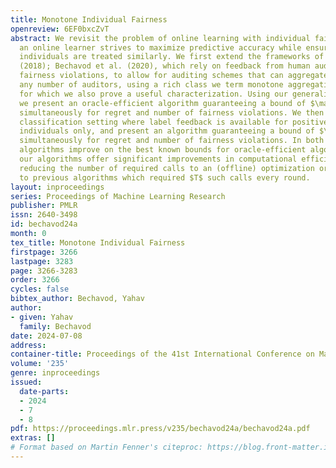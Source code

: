```yaml
---
title: Monotone Individual Fairness
openreview: 6EF0bxcZvT
abstract: We revisit the problem of online learning with individual fairness, where
  an online learner strives to maximize predictive accuracy while ensuring that similar
  individuals are treated similarly. We first extend the frameworks of Gillen et al.
  (2018); Bechavod et al. (2020), which rely on feedback from human auditors regarding
  fairness violations, to allow for auditing schemes that can aggregate feedback from
  any number of auditors, using a rich class we term monotone aggregation functions,
  for which we also prove a useful characterization. Using our generalized framework,
  we present an oracle-efficient algorithm guaranteeing a bound of $\mathcal{O}(T^\frac{3}{4})$
  simultaneously for regret and number of fairness violations. We then study an online
  classification setting where label feedback is available for positively-predicted
  individuals only, and present an algorithm guaranteeing a bound of $\mathcal{O}(T^\frac{5}{6})$
  simultaneously for regret and number of fairness violations. In both settings, our
  algorithms improve on the best known bounds for oracle-efficient algorithms. Furthermore,
  our algorithms offer significant improvements in computational efficiency, greatly
  reducing the number of required calls to an (offline) optimization oracle, as opposed
  to previous algorithms which required $T$ such calls every round.
layout: inproceedings
series: Proceedings of Machine Learning Research
publisher: PMLR
issn: 2640-3498
id: bechavod24a
month: 0
tex_title: Monotone Individual Fairness
firstpage: 3266
lastpage: 3283
page: 3266-3283
order: 3266
cycles: false
bibtex_author: Bechavod, Yahav
author:
- given: Yahav
  family: Bechavod
date: 2024-07-08
address:
container-title: Proceedings of the 41st International Conference on Machine Learning
volume: '235'
genre: inproceedings
issued:
  date-parts:
  - 2024
  - 7
  - 8
pdf: https://proceedings.mlr.press/v235/bechavod24a/bechavod24a.pdf
extras: []
# Format based on Martin Fenner's citeproc: https://blog.front-matter.io/posts/citeproc-yaml-for-bibliographies/
---
```

